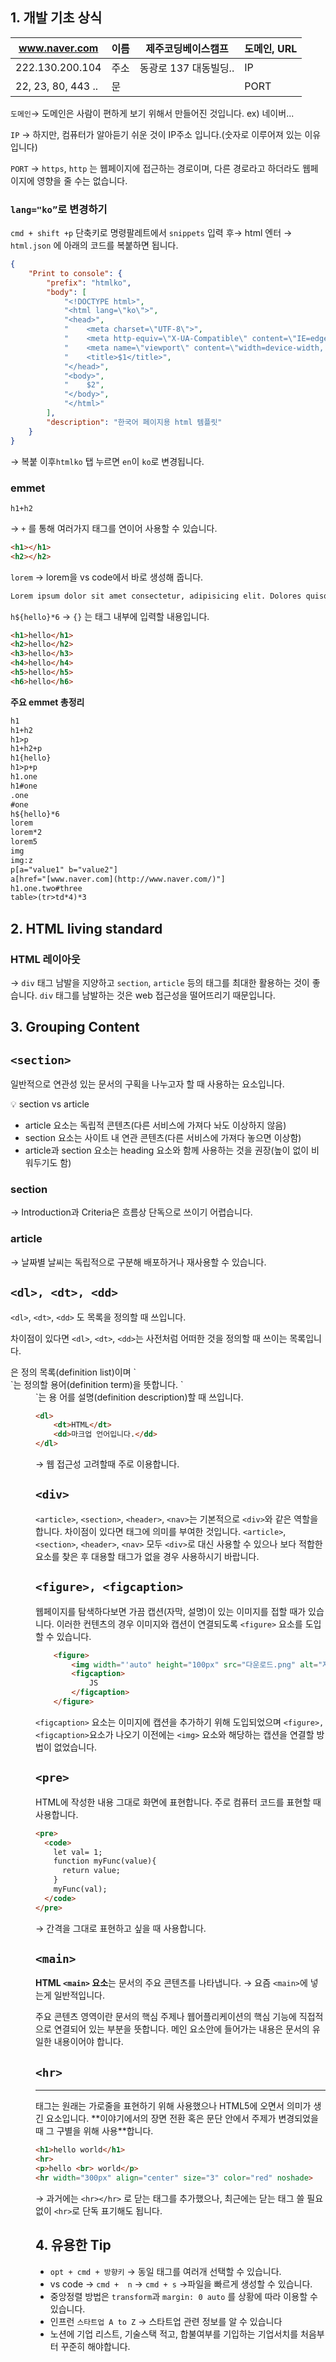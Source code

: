 ## 1. 개발 기초 상식

| www.naver.com | 이름 | 제주코딩베이스캠프 | 도메인, URL |
| --- | --- | --- | --- |
| 222.130.200.104 | 주소 | 동광로 137 대동빌딩.. | IP |
| 22, 23, 80, 443 .. | 문 |  | PORT |

`도메인`→ 도메인은 사람이 편하게 보기 위해서 만들어진 것입니다. ex) 네이버... 

`IP` → 하지만, 컴퓨터가 알아듣기 쉬운 것이 IP주소 입니다.(숫자로 이루어져 있는 이유입니다)

`PORT` → `https`, `http` 는 웹페이지에 접근하는 경로이며, 다른 경로라고 하더라도 웹페이지에 영향을 줄 수는 없습니다. 

### `lang="ko”`로 변경하기

`cmd + shift +p` 단축키로 명령팔레트에서  `snippets` 입력 후→ html 엔터 → `html.json` 에 아래의 코드를 복붙하면 됩니다.

```json
{
    "Print to console": {
        "prefix": "htmlko",
        "body": [
            "<!DOCTYPE html>",
            "<html lang=\"ko\">",
            "<head>",
            "    <meta charset=\"UTF-8\">",
            "    <meta http-equiv=\"X-UA-Compatible\" content=\"IE=edge\">",
            "    <meta name=\"viewport\" content=\"width=device-width, initial-scale=1.0\">",
            "    <title>$1</title>",
            "</head>",
            "<body>",
            "    $2",
            "</body>",
            "</html>"
        ],
        "description": "한국어 페이지용 html 템플릿"
    }
}
```

→ 복붙 이후`htmlko` 탭 누르면 `en`이 `ko`로 변경됩니다.

### emmet

`h1+h2`

→ `+` 를 통해 여러가지 태그를 연이어 사용할 수 있습니다.

```html
<h1></h1>
<h2></h2>
```

`lorem` → lorem을 vs code에서 바로 생성해 줍니다.

```html
Lorem ipsum dolor sit amet consectetur, adipisicing elit. Dolores quisquam similique consequatur nemo quos laudantium sed amet vitae a alias! Temporibus nemo ad voluptas officiis laudantium est voluptates! Aliquam, quos.
```

`h${hello}*6` → `{}` 는 태그 내부에 입력할 내용입니다.

```html
<h1>hello</h1>
<h2>hello</h2>
<h3>hello</h3>
<h4>hello</h4>
<h5>hello</h5>
<h6>hello</h6>
```

**주요 emmet 총정리**

```html
h1
h1+h2
h1>p
h1+h2+p
h1{hello}
h1>p+p
h1.one
h1#one
.one
#one
h${hello}*6
lorem
lorem*2
lorem5
img
img:z
p[a="value1" b="value2"]
a[href="[www.naver.com](http://www.naver.com/)"]
h1.one.two#three
table>(tr>td*4)*3
```

## 2. HTML living standard

### HTML 레이아웃


→ `div` 태그 남발을 지양하고 `section`, `article` 등의 태그를 최대한 활용하는 것이 좋습니다. `div` 태그를 남발하는 것은 web 접근성을 떨어뜨리기 때문입니다. 
<br>

## 3. Grouping Content

## `<section>`

일반적으로 연관성 있는 문서의 구획을 나누고자 할 때 사용하는 요소입니다.

<aside>
💡 section vs article

* article 요소는 독립적 콘텐츠(다른 서비스에 가져다 놔도 이상하지 않음)
* section 요소는 사이트 내 연관 콘텐츠(다른 서비스에 가져다 놓으면 이상함)
* article과 section 요소는 heading 요소와 함께 사용하는 것을 권장(높이 없이 비워두기도 함)

</aside>

### section

→ Introduction과 Criteria은 흐름상 단독으로 쓰이기 어렵습니다. 

### article


→ 날짜별 날씨는 독립적으로 구분해 배포하거나 재사용할 수 있습니다.

## `<dl>, <dt>, <dd>`

`<dl>`, `<dt>`, `<dd>` 도 목록을 정의할 때 쓰입니다.

차이점이 있다면 `<dl>`, `<dt>`, `<dd>`는 사전처럼 어떠한 것을 정의할 때 쓰이는 목록입니다.
<dl>은 정의 목록(definition list)이며 `<dt>`는 정의할 용어(definition term)을 뜻합니다. `<dd>`는 용
어를 설명(definition description)할 때 쓰입니다.

```html
<dl>
    <dt>HTML</dt>
    <dd>마크업 언어입니다.</dd>
</dl>
```

→ 웹 접근성 고려할때 주로 이용합니다.

## `<div>`

`<article>`, `<section>`, `<header>`, `<nav>`는 기본적으로 `<div>`와 같은 역할을 합니다. 차이점이 있다면  태그에 의미를 부여한 것입니다. `<article>`, `<section>`, `<header>`, `<nav>` 모두 `<div>`로 대신 사용할 수 있으나 보다 적합한 요소를 찾은 후 대용할 태그가 없을 경우 사용하시기 바랍니다. 

## `<figure>, <figcaption>`

웹페이지를 탐색하다보면 가끔 캡션(자막, 설명)이 있는 이미지를 접할 때가 있습니다. 이러한 컨텐츠의 경우 이미지와 캡션이 연결되도록 `<figure>` 요소를 도입할 수 있습니다.


```html
    <figure>
        <img width="'auto" height="100px" src="다운로드.png" alt="자바스크립트">
        <figcaption>
            JS 
        </figcaption>
    </figure>
```

`<figcaption>` 요소는 이미지에 캡션을 추가하기 위해 도입되었으며 `<figure>,` `<figcaption>`요소가 나오기 이전에는 `<img>` 요소와 해당하는 캡션을 연결할 방법이 없었습니다.

## `<pre>`

HTML에 작성한 내용 그대로 화면에 표현합니다. 주로 컴퓨터 코드를 표현할 때 사용합니다.

```html
<pre>
  <code>
    let val= 1;
    function myFunc(value){
      return value;
    }
    myFunc(val);
  </code>
</pre>
```

→ 간격을 그대로 표현하고 싶을 때 사용합니다.

## `<main>`

**HTML `<main>` 요소**는 문서의 주요 콘텐츠를 나타냅니다. → 요즘 `<main>`에 넣는게 일반적입니다.

주요 콘텐츠 영역이란 문서의 핵심 주제나 웹어플리케이션의 핵심 기능에 직접적으로 연결되어 있는 부분을 뜻합니다. 메인 요소안에 들어가는 내용은 문서의 유일한 내용이어야 합니다.  


## `<hr>`

<hr> 태그는 원래는 가로줄을 표현하기 위해 사용했으나 HTML5에 오면서 의미가 생긴 요소입니다. **이야기에서의 장면 전환 혹은 문단 안에서 주제가 변경되었을 때 그 구별을 위해 사용**합니다. 

```html
<h1>hello world</h1>
<hr>
<p>hello <br> world</p>
<hr width="300px" align="center" size="3" color="red" noshade>
```

→ 과거에는 `<hr></hr>` 로 닫는 태그를 추가했으나, 최근에는 닫는 태그 쓸 필요없이 `<hr>`로 단독 표기해도 됩니다.
<br>

## 4. 유용한 Tip

- `opt + cmd + 방향키` → 동일 태그를 여러개 선택할 수 있습니다.
- vs code → `cmd +  n` → `cmd + s` →파일을 빠르게 생성할 수 있습니다.
- 중앙정렬 방법은  `transform`과 `margin: 0 auto` 를 상황에 따라 이용할 수 있습니다.
- 인프런  `스타트업 A to Z` → 스타트업 관련 정보를 알 수 있습니다
- 노션에 기업 리스트, 기술스택 적고, 합불여부를 기입하는 기업서치를 처음부터 꾸준히 해야합니다.